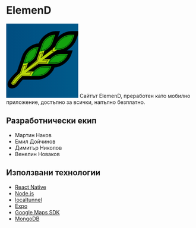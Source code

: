# ElemenD
![logo](https://github.com/generot/ElemenD/blob/main/assets/emicon.png)
Сайтът ElemenD, преработен като мобилно приложение, достъпно за всички, напълно безплатно.

## Разработнически екип
  - Мартин Наков<br>
  - Емил Дойчинов<br>
  - Димитър Николов<br>
  - Венелин Новаков<br>

## Използвани технологии
  - [React Native](https://reactnative.dev/)<br>
  - [Node.js](https://nodejs.org/en/)<br>
  - [localtunnel](https://github.com/localtunnel/localtunnel)<br>
  - [Expo](https://expo.io/)<br>
  - [Google Maps SDK](https://console.cloud.google.com/apis/library/maps-android-backend.googleapis.com?id=01d8f5af-dc9a-4b12-af6f-37029d8e3e71&project=analog-codex-283407)<br>
  - [MongoDB](https://www.mongodb.com/)<br>
